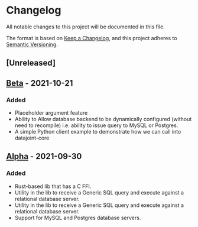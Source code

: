 # Changelog

All notable changes to this project will be documented in this file.

The format is based on [Keep a Changelog](https://keepachangelog.com/en/1.0.0/),
and this project adheres to [Semantic Versioning](https://semver.org/spec/v2.0.0.html).

## [Unreleased]

## [Beta] - 2021-10-21
### Added
- Placeholder argument feature
- Ability to Allow database backend to be dynamically configured (without need to recompile) i.e. ability to issue query to MySQL or Postgres.
- A simple Python client example to demonstrate how we can call into datajoint-core

## [Alpha] - 2021-09-30
### Added
- Rust-based lib that has a C FFI.
- Utility in the lib to receive a Generic SQL query and execute against a relational database server.
- Utility in the lib to receive a Generic SQL query and execute against a relational database server.
- Support for MySQL and Postgres database servers.


[Beta]: https://github.com/datajoint/datajoint-core/milestone/2
[Alpha]: https://github.com/datajoint/datajoint-core/milestone/1
